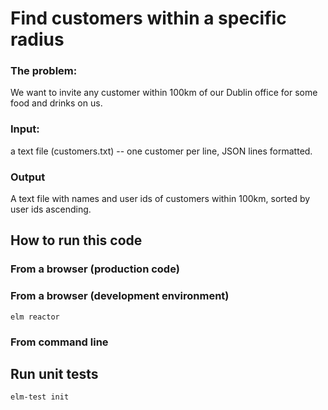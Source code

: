 # Find customers within a specific radius

### The problem:
We want to invite any customer within 100km of our Dublin office for some food and drinks on us.

### Input:
 a text file (customers.txt) -- one customer per line, JSON lines formatted.

### Output 
 A text file with names and user ids of customers within 100km, sorted by user ids ascending.

## How to run this code

### From a browser (production code)

### From a browser (development environment)
```elm reactor```

### From command line


## Run unit tests

```elm-test init```